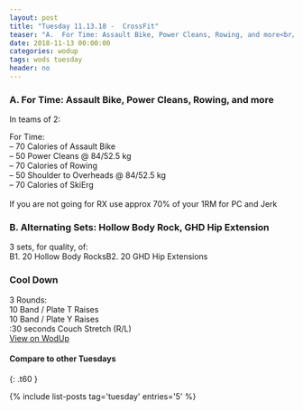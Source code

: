 ```yaml
---
layout: post
title: "Tuesday 11.13.18 -  CrossFit"
teaser: "A.  For Time: Assault Bike, Power Cleans, Rowing, and more<br/> B. Alternating Sets: Hollow Body Rock, GHD Hip Extension<br/>  Cool Down"
date: 2018-11-13 00:00:00
categories: wodup
tags: wods tuesday
header: no
---
```



<h3>A.  For Time: Assault Bike, Power Cleans, Rowing, and more</h3>


In teams of 2:

For Time:<br/>– 70 Calories of Assault Bike<br/>– 50 Power Cleans @ 84/52.5 kg<br/>– 70 Calories of Rowing<br/>– 50 Shoulder to Overheads @ 84/52.5 kg<br/>– 70 Calories of SkiErg<br/><br/>If you are not going for RX use approx 70% of your 1RM for PC and Jerk
<h3>B. Alternating Sets: Hollow Body Rock, GHD Hip Extension</h3>
3 sets, for quality,  of:<br/>B1. 20 Hollow Body RocksB2. 20 GHD Hip Extensions
<h3> Cool Down</h3>
3 Rounds:<br/>
10 Band / Plate T Raises<br/>
10 Band / Plate Y Raises<br/>
:30 seconds  Couch Stretch (R/L)<br/>
<a href="https://www.wodup.com/gyms/asphodel/wods/10771" target="blank">View on WodUp</a>


#### Compare to other Tuesdays
{: .t60 }

{% include list-posts tag='tuesday' entries='5' %}
